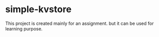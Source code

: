 # simple-kvstore

This project is created mainly for an assignment. but it can be used for learning purpose.
